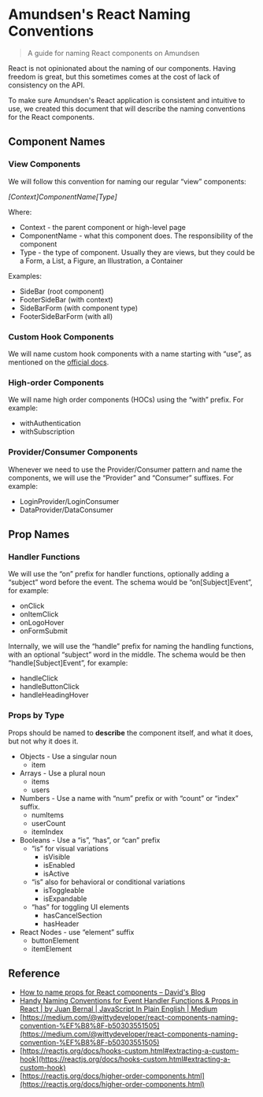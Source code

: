 # Amundsen's React Naming Conventions
> A guide for naming React components on Amundsen

React is not opinionated about the naming of our components. Having freedom is great, but this sometimes comes at the cost of lack of consistency on the API.

To make sure Amundsen's React application is consistent and intuitive to use, we created this document that will describe the naming conventions for the React components.

## Component Names

### View Components

We will follow this convention for naming our regular “view” components:

_[Context]ComponentName[Type]_

Where:
*   Context - the parent component or high-level page
*   ComponentName - what this component does. The responsibility of the component
*   Type - the type of component. Usually they are views, but they could be a Form, a List, a Figure, an Illustration, a Container

Examples:
*   SideBar (root component)
*   FooterSideBar (with context)
*   SideBarForm (with component type)
*   FooterSideBarForm (with all)


### Custom Hook Components

We will name custom hook components with a name starting with “use”, as mentioned on the [official docs](https://reactjs.org/docs/hooks-custom.html#extracting-a-custom-hook).


### High-order Components

We will name high order components (HOCs) using the “with” prefix. For example:

*   withAuthentication
*   withSubscription


### Provider/Consumer Components

Whenever we need to use the Provider/Consumer pattern and name the components, we will use the “Provider” and “Consumer” suffixes. For example:

*   LoginProvider/LoginConsumer
*   DataProvider/DataConsumer


## Prop Names

### Handler Functions

We will use the “on” prefix for handler functions, optionally adding a “subject” word before the event. The schema would be “on[Subject]Event”, for example:

*   onClick
*   onItemClick
*   onLogoHover
*   onFormSubmit

Internally, we will use the “handle” prefix for naming the handling functions, with an optional “subject” word in the middle. The schema would be then “handle[Subject]Event”, for example:

*   handleClick
*   handleButtonClick
*   handleHeadingHover

### Props by Type

Props should be named to **describe** the component itself, and what it does, but not why it does it.

*   Objects - Use a singular noun
    *   item
*   Arrays - Use a plural noun
    *   items
    *   users
*   Numbers - Use a name with “num” prefix or with “count” or “index” suffix.
    *   numItems
    *   userCount
    *   itemIndex
*   Booleans - Use a “is”, “has”, or “can” prefix
    *   “is” for visual variations
        *   isVisible
        *   isEnabled
        *   isActive
    *   “is” also for behavioral or conditional variations
        *   isToggleable
        *   isExpandable
    *   “has” for toggling UI elements
        *   hasCancelSection
        *   hasHeader
*   React Nodes - use “element” suffix
    *   buttonElement
    *   itemElement


## Reference
*   [How to name props for React components – David's Blog](https://dlinau.wordpress.com/2016/02/22/how-to-name-props-for-react-components/)
*   [Handy Naming Conventions for Event Handler Functions & Props in React | by Juan Bernal | JavaScript In Plain English | Medium](https://medium.com/javascript-in-plain-english/handy-naming-conventions-for-event-handler-functions-props-in-react-fc1cbb791364)
*   [https://medium.com/@wittydeveloper/react-components-naming-convention-%EF%B8%8F-b50303551505](https://medium.com/@wittydeveloper/react-components-naming-convention-%EF%B8%8F-b50303551505)
*   [https://reactjs.org/docs/hooks-custom.html#extracting-a-custom-hook](https://reactjs.org/docs/hooks-custom.html#extracting-a-custom-hook) 
*   [https://reactjs.org/docs/higher-order-components.html](https://reactjs.org/docs/higher-order-components.html) 
